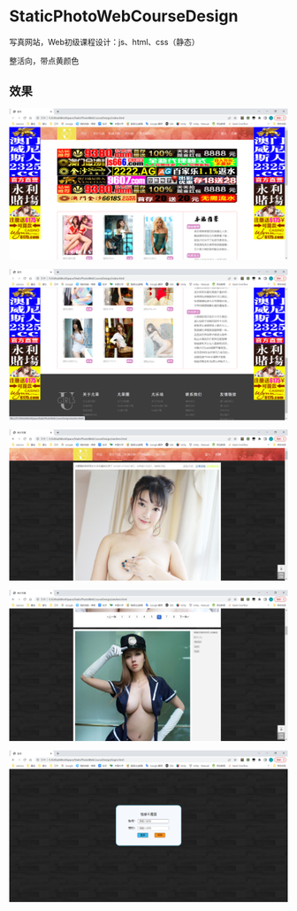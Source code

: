# StaticPhotoWebCourseDesign
写真网站，Web初级课程设计：js、html、css（静态）

整活向，带点黄颜色

## 效果

![](imgs/resultimg/1.png)

![](imgs/resultimg/2.png)

![](imgs/resultimg/3.png)

![](imgs/resultimg/4.png)

![](imgs/resultimg/5.png)
